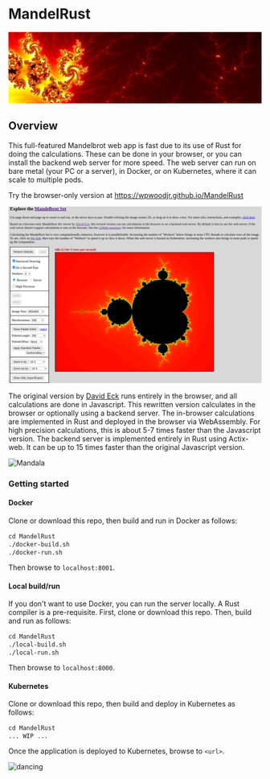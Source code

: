 # MandelRust

![flaming](flaming.png)

## Overview
This full-featured Mandelbrot web app is fast due to its use of Rust for doing the calculations. These can be done in your browser, or you can install the backend web server for more speed.  The web server can run on bare metal (your PC or a server), in Docker, or on Kubernetes, where it can scale to multiple pods.

Try the browser-only version at https://wpwoodjr.github.io/MandelRust

![Interface](interface.png)

The original version by [David Eck](http://math.hws.edu/eck/index.html) runs entirely in the browser, and all calculations are done in Javascript.  This rewritten version calculates in the browser or optionally using a backend server.  The in-browser calculations are implemented in Rust and deployed in the browser via WebAssembly.  For high precision calculations, this is about 5-7 times faster than the Javascript version.  The backend server is implemented entirely in Rust using Actix-web.  It can be up to 15 times faster than the original Javascript version.

![Mandala](mandala.png)

### Getting started
#### Docker
Clone or download this repo, then build and run in Docker as follows:
```
cd MandelRust
./docker-build.sh
./docker-run.sh
```
Then browse to `localhost:8001`.

#### Local build/run
If you don't want to use Docker, you can run the server locally.  A Rust compiler is a pre-requisite.  First, clone or download this repo. Then, build and run as follows:
```
cd MandelRust
./local-build.sh
./local-run.sh
```
Then browse to `localhost:8000`.

#### Kubernetes
Clone or download this repo, then build and deploy in Kubernetes as follows:
```
cd MandelRust
... WIP ...
```
Once the application is deployed to Kubernetes, browse to `<url>`.

![dancing](dancing.png)
